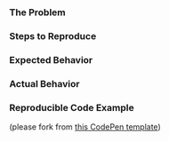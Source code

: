 ### The Problem


### Steps to Reproduce


### Expected Behavior


### Actual Behavior


### Reproducible Code Example
(please fork from [this CodePen template](http://codepen.io/davidkpiano/pen/2cbfd61bdcff474ca6e40e8ed2221ef9))
